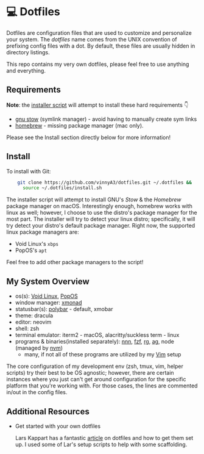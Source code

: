 # :computer: Dotfiles

Dotfiles are configuration files that are used to customize and personalize
your system.  The *dotfiles* name comes from the UNIX convention of prefixing
config files with a dot. By default, these files are usually hidden in directory
listings.

This repo contains my very own dotfiles, please feel free to use anything and
everything.

## Requirements

**Note**: the [installer script](https://github.com/vinnyA3/dotfiles/blob/master/install.sh) will attempt to install these hard requirements :point_down: 
- [gnu stow](https://www.gnu.org/software/stow/) (symlink manager) - avoid having to manually create sym links
- [homebrew](https://brew.sh/) - missing package manager (mac only). 

Please see the Install section directly below for more information!


## Install

To install with Git:

```bash
    git clone https://github.com/vinnyA3/dotfiles.git ~/.dotfiles &&
      source ~/.dotfiles/install.sh
```

The installer script will attempt to install GNU's *Stow* & the *Homebrew* package
manager on macOS. Interestingly enough, homebrew works with linux as well; however, I choose to use the
distro's package manager for the most part. The installer will try to detect
your linux distro; specifically, it will try detect your distro's default package manager. 
Right now, the supported linux package managers are: 
  * Void Linux's `xbps`
  * PopOS's `apt` 

Feel free to add other package managers to the script!

## My System Overview

* os(s): [Void Linux](https://voidlinux.org/), [PopOS](https://pop.system76.com/)
* window manager:  [xmonad](https://xmonad.org/)
* statusbar(s): [polybar](https://github.com/polybar/polybar) - default, xmobar 
* theme: dracula 
* editor: neovim
* shell: zsh
* terminal emulator: iterm2 - macOS, alacritty/suckless term - linux
* programs & binaries(installed separately): [nnn](https://github.com/jarun/nnn), [fzf](https://github.com/junegunn/fzf), [rg](https://github.com/BurntSushi/ripgrep), [ag](https://github.com/ggreer/the_silver_searcher), node (managed by [nvm](https://github.com/nvm-sh/nvm)) 
  - many, if not all of these programs are utilized by my [Vim](https://github.com/vinnyA3/dotfiles/tree/master/vim) setup

The core configuration of my development env (zsh, tmux, vim, helper scripts)
try their best to be OS agnostic; however, there are certain instances where you
just can't get around configuration for the specific platform that you're
working with.  For those cases, the lines are commented in/out in the config
files.

## Additional Resources

* Get started with your own dotfiles 

    Lars Kappart has a fantastic [article](https://medium.com/@webprolific/getting-started-with-dotfiles-43c3602fd789) on dotfiles and how to get them set up. I
    used some of Lar's setup scripts to help with some
    scaffolding. 

